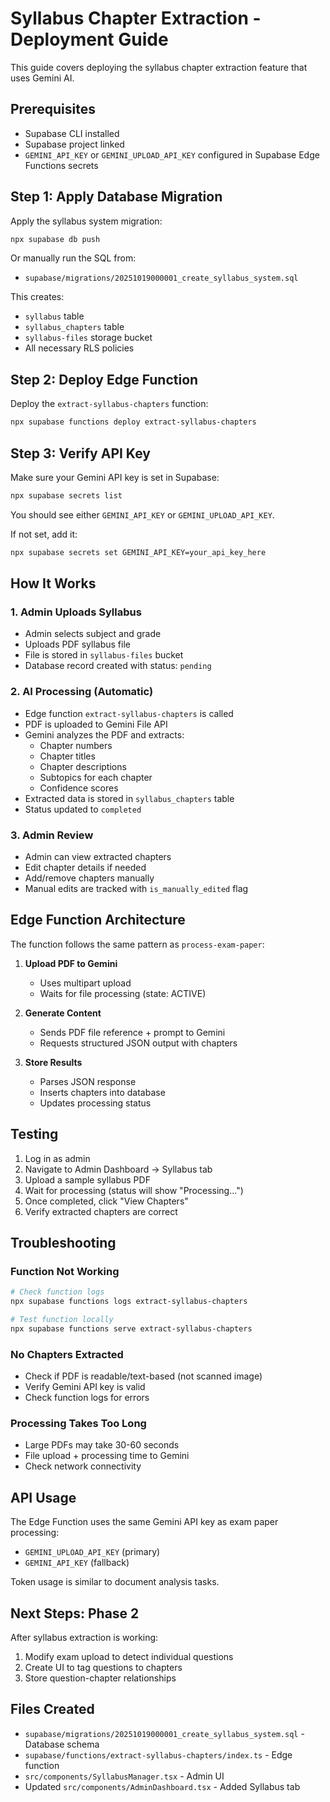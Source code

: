 # Syllabus Chapter Extraction - Deployment Guide

This guide covers deploying the syllabus chapter extraction feature that uses Gemini AI.

## Prerequisites

- Supabase CLI installed
- Supabase project linked
- `GEMINI_API_KEY` or `GEMINI_UPLOAD_API_KEY` configured in Supabase Edge Functions secrets

## Step 1: Apply Database Migration

Apply the syllabus system migration:

```bash
npx supabase db push
```

Or manually run the SQL from:
- `supabase/migrations/20251019000001_create_syllabus_system.sql`

This creates:
- `syllabus` table
- `syllabus_chapters` table
- `syllabus-files` storage bucket
- All necessary RLS policies

## Step 2: Deploy Edge Function

Deploy the `extract-syllabus-chapters` function:

```bash
npx supabase functions deploy extract-syllabus-chapters
```

## Step 3: Verify API Key

Make sure your Gemini API key is set in Supabase:

```bash
npx supabase secrets list
```

You should see either `GEMINI_API_KEY` or `GEMINI_UPLOAD_API_KEY`.

If not set, add it:

```bash
npx supabase secrets set GEMINI_API_KEY=your_api_key_here
```

## How It Works

### 1. Admin Uploads Syllabus
- Admin selects subject and grade
- Uploads PDF syllabus file
- File is stored in `syllabus-files` bucket
- Database record created with status: `pending`

### 2. AI Processing (Automatic)
- Edge function `extract-syllabus-chapters` is called
- PDF is uploaded to Gemini File API
- Gemini analyzes the PDF and extracts:
  - Chapter numbers
  - Chapter titles
  - Chapter descriptions
  - Subtopics for each chapter
  - Confidence scores
- Extracted data is stored in `syllabus_chapters` table
- Status updated to `completed`

### 3. Admin Review
- Admin can view extracted chapters
- Edit chapter details if needed
- Add/remove chapters manually
- Manual edits are tracked with `is_manually_edited` flag

## Edge Function Architecture

The function follows the same pattern as `process-exam-paper`:

1. **Upload PDF to Gemini**
   - Uses multipart upload
   - Waits for file processing (state: ACTIVE)

2. **Generate Content**
   - Sends PDF file reference + prompt to Gemini
   - Requests structured JSON output with chapters

3. **Store Results**
   - Parses JSON response
   - Inserts chapters into database
   - Updates processing status

## Testing

1. Log in as admin
2. Navigate to Admin Dashboard → Syllabus tab
3. Upload a sample syllabus PDF
4. Wait for processing (status will show "Processing...")
5. Once completed, click "View Chapters"
6. Verify extracted chapters are correct

## Troubleshooting

### Function Not Working
```bash
# Check function logs
npx supabase functions logs extract-syllabus-chapters

# Test function locally
npx supabase functions serve extract-syllabus-chapters
```

### No Chapters Extracted
- Check if PDF is readable/text-based (not scanned image)
- Verify Gemini API key is valid
- Check function logs for errors

### Processing Takes Too Long
- Large PDFs may take 30-60 seconds
- File upload + processing time to Gemini
- Check network connectivity

## API Usage

The Edge Function uses the same Gemini API key as exam paper processing:
- `GEMINI_UPLOAD_API_KEY` (primary)
- `GEMINI_API_KEY` (fallback)

Token usage is similar to document analysis tasks.

## Next Steps: Phase 2

After syllabus extraction is working:
1. Modify exam upload to detect individual questions
2. Create UI to tag questions to chapters
3. Store question-chapter relationships

## Files Created

- `supabase/migrations/20251019000001_create_syllabus_system.sql` - Database schema
- `supabase/functions/extract-syllabus-chapters/index.ts` - Edge function
- `src/components/SyllabusManager.tsx` - Admin UI
- Updated `src/components/AdminDashboard.tsx` - Added Syllabus tab
